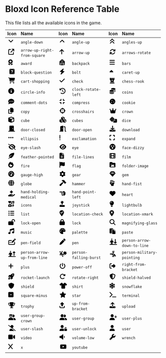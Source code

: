 # Bloxd Icon Reference Table

This file lists all the available icons in the game. 

| Icon | Name | Icon | Name | Icon | Name |
| :--: | :--- | :--: | :--- | :--: | :--- |
| <img src="../assets/icons/angle-down.png" width="24"> | `angle-down` | <img src="../assets/icons/angle-up.png" width="24"> | `angle-up` | <img src="../assets/icons/angles-up.png" width="24"> | `angles-up` |
| <img src="../assets/icons/arrow-up-right-from-square.png" width="24"> | `arrow-up-right-from-square` | <img src="../assets/icons/arrow-up.png" width="24"> | `arrow-up` | <img src="../assets/icons/arrows-rotate.png" width="24"> | `arrows-rotate` |
| <img src="../assets/icons/award.png" width="24"> | `award` | <img src="../assets/icons/backpack.png" width="24"> | `backpack` | <img src="../assets/icons/bars.png" width="24"> | `bars` |
| <img src="../assets/icons/block-question.png" width="24"> | `block-question` | <img src="../assets/icons/bolt.png" width="24"> | `bolt` | <img src="../assets/icons/caret-up.png" width="24"> | `caret-up` |
| <img src="../assets/icons/cart-shopping.png" width="24"> | `cart-shopping` | <img src="../assets/icons/check.png" width="24"> | `check` | <img src="../assets/icons/chess-rook.png" width="24"> | `chess-rook` |
| <img src="../assets/icons/circle-info.png" width="24"> | `circle-info` | <img src="../assets/icons/clock-rotate-left.png" width="24"> | `clock-rotate-left` | <img src="../assets/icons/coins.png" width="24"> | `coins` |
| <img src="../assets/icons/comment-dots.png" width="24"> | `comment-dots` | <img src="../assets/icons/compress.png" width="24"> | `compress` | <img src="../assets/icons/cookie.png" width="24"> | `cookie` |
| <img src="../assets/icons/copy.png" width="24"> | `copy` | <img src="../assets/icons/crosshairs.png" width="24"> | `crosshairs` | <img src="../assets/icons/crown.png" width="24"> | `crown` |
| <img src="../assets/icons/cube.png" width="24"> | `cube` | <img src="../assets/icons/cubes.png" width="24"> | `cubes` | <img src="../assets/icons/dice.png" width="24"> | `dice` |
| <img src="../assets/icons/door-closed.png" width="24"> | `door-closed` | <img src="../assets/icons/door-open.png" width="24"> | `door-open` | <img src="../assets/icons/download.png" width="24"> | `download` |
| <img src="../assets/icons/ellipsis.png" width="24"> | `ellipsis` | <img src="../assets/icons/exclamation.png" width="24"> | `exclamation` | <img src="../assets/icons/expand.png" width="24"> | `expand` |
| <img src="../assets/icons/eye-slash.png" width="24"> | `eye-slash` | <img src="../assets/icons/eye.png" width="24"> | `eye` | <img src="../assets/icons/face-dizzy.png" width="24"> | `face-dizzy` |
| <img src="../assets/icons/feather-pointed.png" width="24"> | `feather-pointed` | <img src="../assets/icons/file-lines.png" width="24"> | `file-lines` | <img src="../assets/icons/film.png" width="24"> | `film` |
| <img src="../assets/icons/fire.png" width="24"> | `fire` | <img src="../assets/icons/flag.png" width="24"> | `flag` | <img src="../assets/icons/folder-image.png" width="24"> | `folder-image` |
| <img src="../assets/icons/gauge-high.png" width="24"> | `gauge-high` | <img src="../assets/icons/gear.png" width="24"> | `gear` | <img src="../assets/icons/gem.png" width="24"> | `gem` |
| <img src="../assets/icons/globe.png" width="24"> | `globe` | <img src="../assets/icons/hammer.png" width="24"> | `hammer` | <img src="../assets/icons/hand-fist.png" width="24"> | `hand-fist` |
| <img src="../assets/icons/hand-holding-medical.png" width="24"> | `hand-holding-medical` | <img src="../assets/icons/hand-point-left.png" width="24"> | `hand-point-left` | <img src="../assets/icons/heart.png" width="24"> | `heart` |
| <img src="../assets/icons/icons.png" width="24"> | `icons` | <img src="../assets/icons/joystick.png" width="24"> | `joystick` | <img src="../assets/icons/lightbulb.png" width="24"> | `lightbulb` |
| <img src="../assets/icons/list.png" width="24"> | `list` | <img src="../assets/icons/location-check.png" width="24"> | `location-check` | <img src="../assets/icons/location-xmark.png" width="24"> | `location-xmark` |
| <img src="../assets/icons/lock-open.png" width="24"> | `lock-open` | <img src="../assets/icons/lock.png" width="24"> | `lock` | <img src="../assets/icons/magnifying-glass.png" width="24"> | `magnifying-glass` |
| <img src="../assets/icons/music.png" width="24"> | `music` | <img src="../assets/icons/palette.png" width="24"> | `palette` | <img src="../assets/icons/paste.png" width="24"> | `paste` |
| <img src="../assets/icons/pen-field.png" width="24"> | `pen-field` | <img src="../assets/icons/pen.png" width="24"> | `pen` | <img src="../assets/icons/person-arrow-down-to-line.png" width="24"> | `person-arrow-down-to-line` |
| <img src="../assets/icons/person-arrow-up-from-line.png" width="24"> | `person-arrow-up-from-line` | <img src="../assets/icons/person-falling-burst.png" width="24"> | `person-falling-burst` | <img src="../assets/icons/person-military-pointing.png" width="24"> | `person-military-pointing` |
| <img src="../assets/icons/plus.png" width="24"> | `plus` | <img src="../assets/icons/power-off.png" width="24"> | `power-off` | <img src="../assets/icons/right-from-bracket.png" width="24"> | `right-from-bracket` |
| <img src="../assets/icons/rocket-launch.png" width="24"> | `rocket-launch` | <img src="../assets/icons/rotate-right.png" width="24"> | `rotate-right` | <img src="../assets/icons/shield-halved.png" width="24"> | `shield-halved` |
| <img src="../assets/icons/shield.png" width="24"> | `shield` | <img src="../assets/icons/shirt.png" width="24"> | `shirt` | <img src="../assets/icons/snowflake.png" width="24"> | `snowflake` |
| <img src="../assets/icons/square-minus.png" width="24"> | `square-minus` | <img src="../assets/icons/star.png" width="24"> | `star` | <img src="../assets/icons/terminal.png" width="24"> | `terminal` |
| <img src="../assets/icons/trophy.png" width="24"> | `trophy` | <img src="../assets/icons/up-from-bracket.png" width="24"> | `up-from-bracket` | <img src="../assets/icons/upload.png" width="24"> | `upload` |
| <img src="../assets/icons/user-group-crown.png" width="24"> | `user-group-crown` | <img src="../assets/icons/user-group.png" width="24"> | `user-group` | <img src="../assets/icons/user-plus.png" width="24"> | `user-plus` |
| <img src="../assets/icons/user-slash.png" width="24"> | `user-slash` | <img src="../assets/icons/user-unlock.png" width="24"> | `user-unlock` | <img src="../assets/icons/user.png" width="24"> | `user` |
| <img src="../assets/icons/video.png" width="24"> | `video` | <img src="../assets/icons/volume-low.png" width="24"> | `volume-low` | <img src="../assets/icons/wrench.png" width="24"> | `wrench` |
| <img src="../assets/icons/x.png" width="24"> | `x` | <img src="../assets/icons/youtube.png" width="24"> | `youtube` | | |